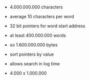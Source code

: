 - 4.000.000.000 characters
- average 10 characters per word
- 32 bit pointers for word start address

- at least 400.000.000 words
- so 1.600.000.000 bytes

- sort pointers by value
- allows search in log time

<!-- - we will chunk words into subwords of average size of 5
- 4/5 -->
- 4.000 x 1.000.000